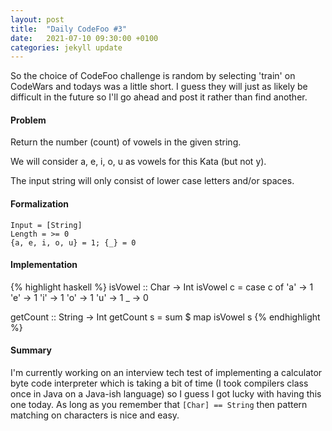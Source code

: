 ```yaml
---
layout: post
title:  "Daily CodeFoo #3"
date:   2021-07-10 09:30:00 +0100
categories: jekyll update
---
```


So the choice of CodeFoo challenge is random by selecting 'train' on CodeWars and todays was a little short. I guess they will just as likely be difficult in the future so I'll go ahead and post it rather than find another. 

#### Problem

Return the number (count) of vowels in the given string.

We will consider a, e, i, o, u as vowels for this Kata (but not y).

The input string will only consist of lower case letters and/or spaces.

#### Formalization

```
Input = [String]
Length = >= 0
{a, e, i, o, u} = 1; {_} = 0
```

#### Implementation

{% highlight haskell %}
isVowel :: Char -> Int
isVowel c = 
  case c of
    'a' -> 1
    'e' -> 1
    'i' -> 1
    'o' -> 1
    'u' -> 1
    _   -> 0

getCount :: String -> Int
getCount s = sum $ map isVowel s
{% endhighlight %}

#### Summary

I'm currently working on an interview tech test of implementing a calculator byte code interpreter which is taking a bit of time (I took compilers class once in Java on a Java-ish language) so I guess I got lucky with having this one today. As long as you remember that `[Char] == String` then pattern matching on characters is nice and easy. 